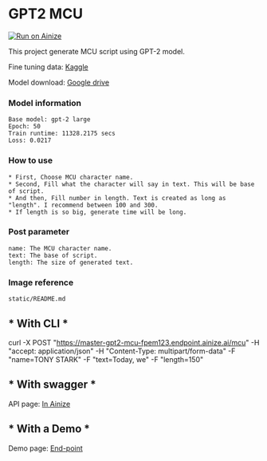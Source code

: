 # GPT2 MCU

[![Run on Ainize](https://ainize.ai/images/run_on_ainize_button.svg)](https://ainize.web.app/redirect?git_repo=https://github.com/fpem123/GPT2-MCU)

This project generate MCU script using GPT-2 model.

Fine tuning data: [Kaggle](https://www.kaggle.com/pdunton/marvel-cinematic-universe-dialogue)

Model download: [Google drive](https://drive.google.com/file/d/1-NJbMK7BbO-2sVHDUPTSyJTQ98xJtbtm/view?usp=sharing)

### Model information

    Base model: gpt-2 large
    Epoch: 50
    Train runtime: 11328.2175 secs
    Loss: 0.0217

### How to use

    * First, Choose MCU character name.
    * Second, Fill what the character will say in text. This will be base of script.
    * And then, Fill number in length. Text is created as long as "length". I recommend between 100 and 300.
    * If length is so big, generate time will be long.

### Post parameter

    name: The MCU character name.
    text: The base of script.
    length: The size of generated text.

### Image reference

    static/README.md

## * With CLI *

   curl -X POST "https://master-gpt2-mcu-fpem123.endpoint.ainize.ai/mcu" -H "accept: application/json" -H "Content-Type: multipart/form-data" -F "name=TONY STARK" -F "text=Today, we" -F "length=150"

## * With swagger *

API page: [In Ainize](https://ainize.ai/fpem123/GPT2-MCU?branch=master)

## * With a Demo *

Demo page: [End-point](https://master-gpt2-mcu-fpem123.endpoint.ainize.ai/)